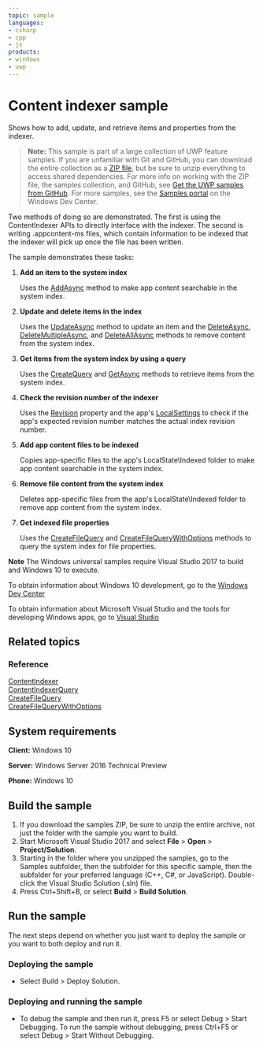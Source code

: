 ```yaml
---
topic: sample
languages:
- csharp
- cpp
- js
products:
- windows
- uwp
---
```


<!---
  category: Data
  samplefwlink: http://go.microsoft.com/fwlink/p/?LinkId=620524
--->

# Content indexer sample

Shows how to add, update, and retrieve items and properties from the indexer. 

> **Note:** This sample is part of a large collection of UWP feature samples. 
> If you are unfamiliar with Git and GitHub, you can download the entire collection as a 
> [ZIP file](https://github.com/Microsoft/Windows-universal-samples/archive/master.zip), but be 
> sure to unzip everything to access shared dependencies. For more info on working with the ZIP file, 
> the samples collection, and GitHub, see [Get the UWP samples from GitHub](https://aka.ms/ovu2uq). 
> For more samples, see the [Samples portal](https://aka.ms/winsamples) on the Windows Dev Center. 

Two methods of doing so are demonstrated. 
The first is using the ContentIndexer APIs to directly interface with the indexer. The second is writing .appcontent-ms files, 
which contain information to be indexed that the indexer will pick up once the file has been written.

The sample demonstrates these tasks:

1.  **Add an item to the system index**

    Uses the [AddAsync](http://msdn.microsoft.com/library/windows/apps/dn298342) method to make app content searchable in the system index.

2.  **Update and delete items in the index**

    Uses the [UpdateAsync](http://msdn.microsoft.com/library/windows/apps/dn298355) method to update an item and the [DeleteAsync](http://msdn.microsoft.com/library/windows/apps/dn298348), [DeleteMultipleAsync](http://msdn.microsoft.com/library/windows/apps/dn298349), and [DeleteAllAsync](http://msdn.microsoft.com/library/windows/apps/dn298347) methods to remove content from the system index.

3.  **Get items from the system index by using a query**

    Uses the [CreateQuery](http://msdn.microsoft.com/library/windows/apps/dn298343) and [GetAsync](http://msdn.microsoft.com/library/windows/apps/dn298334) methods to retrieve items from the system index.

4.  **Check the revision number of the indexer**

    Uses the [Revision](http://msdn.microsoft.com/library/windows/apps/dn298354) property and the app's [LocalSettings](http://msdn.microsoft.com/library/windows/apps/br241622) to check if the app's expected revision number matches the actual index revision number.

5.  **Add app content files to be indexed**

    Copies app-specific files to the app's LocalState\\Indexed folder to make app content searchable in the system index.

6.  **Remove file content from the system index**

    Deletes app-specific files from the app's LocalState\\Indexed folder to remove app content from the system index.

7.  **Get indexed file properties**

    Uses the [CreateFileQuery](http://msdn.microsoft.com/library/windows/apps/br227252) and [CreateFileQueryWithOptions](http://msdn.microsoft.com/library/windows/apps/br211591) methods to query the system index for file properties.

**Note** The Windows universal samples require Visual Studio 2017 to build and Windows 10 to execute.
 
To obtain information about Windows 10 development, go to the [Windows Dev Center](http://go.microsoft.com/fwlink/?LinkID=532421)

To obtain information about Microsoft Visual Studio and the tools for developing Windows apps, go to [Visual Studio](http://go.microsoft.com/fwlink/?LinkID=532422)

## Related topics

### Reference

[ContentIndexer](http://msdn.microsoft.com/library/windows/apps/dn298331)  
[ContentIndexerQuery](http://msdn.microsoft.com/library/windows/apps/dn298332)  
[CreateFileQuery](http://msdn.microsoft.com/library/windows/apps/br227252)  
[CreateFileQueryWithOptions](http://msdn.microsoft.com/library/windows/apps/br211591)  

## System requirements

**Client:** Windows 10

**Server:** Windows Server 2016 Technical Preview

**Phone:** Windows 10

## Build the sample

1. If you download the samples ZIP, be sure to unzip the entire archive, not just the folder with the sample you want to build. 
2. Start Microsoft Visual Studio 2017 and select **File** \> **Open** \> **Project/Solution**.
3. Starting in the folder where you unzipped the samples, go to the Samples subfolder, then the subfolder for this specific sample, then the subfolder for your preferred language (C++, C#, or JavaScript). Double-click the Visual Studio Solution (.sln) file.
4. Press Ctrl+Shift+B, or select **Build** \> **Build Solution**.

## Run the sample

The next steps depend on whether you just want to deploy the sample or you want to both deploy and run it.

### Deploying the sample

- Select Build > Deploy Solution. 

### Deploying and running the sample

- To debug the sample and then run it, press F5 or select Debug >  Start Debugging. To run the sample without debugging, press Ctrl+F5 or select Debug > Start Without Debugging. 
